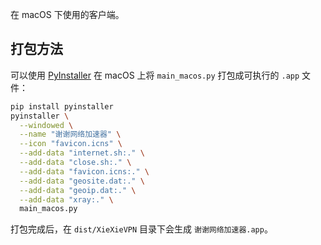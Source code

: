 在 macOS 下使用的客户端。

## 打包方法

可以使用 [PyInstaller](https://pyinstaller.org/) 在 macOS 上将 `main_macos.py` 打包成可执行的 `.app` 文件：

```bash
pip install pyinstaller
pyinstaller \
  --windowed \
  --name "谢谢网络加速器" \
  --icon "favicon.icns" \
  --add-data "internet.sh:." \
  --add-data "close.sh:." \
  --add-data "favicon.icns:." \
  --add-data "geosite.dat:." \
  --add-data "geoip.dat:." \
  --add-data "xray:." \
  main_macos.py
```

打包完成后，在 `dist/XieXieVPN` 目录下会生成 `谢谢网络加速器.app`。

